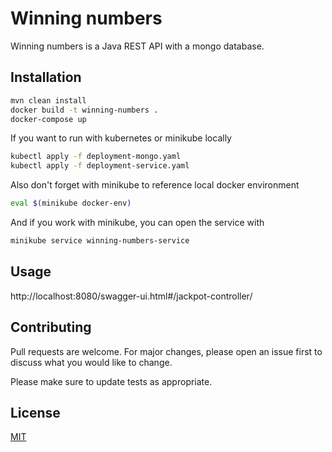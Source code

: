 # Winning numbers

Winning numbers is a Java REST API with a mongo database.

## Installation

```bash
mvn clean install
docker build -t winning-numbers .
docker-compose up
```

If you want to run with kubernetes or minikube locally

```bash
kubectl apply -f deployment-mongo.yaml
kubectl apply -f deployment-service.yaml
```


Also don't forget with minikube to reference local docker environment

```bash
eval $(minikube docker-env)
```

And if you work with minikube, you can open the service with

```bash
minikube service winning-numbers-service
```

## Usage

http://localhost:8080/swagger-ui.html#/jackpot-controller/


## Contributing
Pull requests are welcome. For major changes, please open an issue first to discuss what you would like to change.

Please make sure to update tests as appropriate.

## License
[MIT](https://choosealicense.com/licenses/mit/)